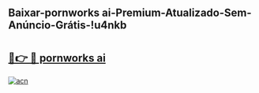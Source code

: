 
## Baixar-pornworks ai-Premium-Atualizado-Sem-Anúncio-Grátis-!u4nkb

# <h2><a href="https://andorid.site?title=pornworks_ai&ref=27">🔗👉 🔴 pornworks ai</a></h2>

[![acn](https://github.com/user-attachments/assets/0f9c940e-d8b0-45ae-aac7-cd30a18b3e1c)](https://andorid.site?title=pornworks_ai&ref=27)

